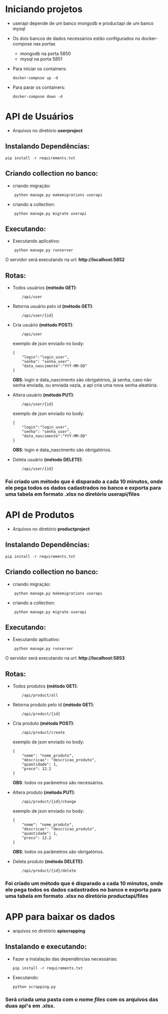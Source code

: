 # Iniciando projetos

- userapi depende de um banco mongodb e productapi de um banco mysql

- Os dois bancos de dados necessários estão configurados no docker-compose nas portas
    - mongodb na porta 5850
    - mysql na porta 5851

- Para iniciar os containers:
    ```
    docker-compose up -d
    ```
- Para parar os containers:
    ```
    docker-compose down -d
    ```

# API de Usuários

- Arquivos no diretório **userproject**

## Instalando Dependências:
    pip install -r requirements.txt
    
## Criando collection no banco:

- criando migração:
```
    python manage.py makemigrations userapi
```
- criando a collection:
```
    python manage.py migrate userapi
```

## Executando:

- Executando aplicativo:
```
    python manage.py runserver
```
O servidor será executando na url: **http://localhost:5852**

## Rotas:
 - Todos usuários **(método GET)**:
    ```
        /api/user
    ```

 - Retorna usuário pelo id **(método GET)**:
    ```
        /api/user/{id}
    ```
    
 - Cria usuário **(método POST)**:
    ```
        /api/user
    ```
    exemplo de json enviado no body:
    ```
    {
        "login":"login_user",
        "senha": "senha_user",
        "data_nascimento":"YYY-MM-DD"
    }
    ```
    **OBS**: login e data_nascimento são obrigatórios, já senha, caso não senha enviada, ou enviada vazia, a api cria uma nova senha aleatória.

 - Altera usuário **(método PUT)**:
    ```
        /api/user/{id}
    ```
    exemplo de json enviado no body:
    ```
    {
        "login":"login_user",
        "senha": "senha_user",
        "data_nascimento":"YYY-MM-DD"
    }
    ```
    **OBS**: login e data_nascimento são obrigatórios.

- Deleta usuário **(método DELETE)**:
    ```
        /api/user/{id}
    ```

### Foi criado um método que é disparado a cada 10 minutos, onde ele pega todos os dados cadastrados no banco e exporta para uma tabela em formato .xlsx no diretório **userapi/files**


# API de Produtos

- Arquivos no diretório **productproject**

## Instalando Dependências:
    pip install -r requirements.txt
    
## Criando collection no banco:

- criando migração:
```
    python manage.py makemigrations userapi
```
- criando a collection:
```
    python manage.py migrate userapi
```

## Executando:

- Executando aplicativo:
```
    python manage.py runserver
```
O servidor será executando na url: **http://localhost:5853**



## Rotas:
 - Todos produtos **(método GET)**:
    ```
        /api/product/all
    ```

 - Retorna produto pelo id **(método GET)**:
    ```
        /api/product/{id}
    ```
    
 - Cria produto **(método POST)**:
    ```
        /api/product/create
    ```
    exemplo de json enviado no body:
    ```
    {
        "nome": "nome_produto",
        "descricao": "descricao_produto",
        "quantidade": 1,
        "preco": 12.2
    }
    ```
    **OBS**: todos os parâmetros são necessários.

 - Altera produto **(método PUT)**:
    ```
        /api/product/{id}/change
    ```
    exemplo de json enviado no body:
    ```
    {
        "nome": "nome_produto",
        "descricao": "descricao_produto",
        "quantidade": 1,
        "preco": 12.2
    }
    ```
    **OBS**: todos os parâmetros são obrigatórios.

- Deleta produto **(método DELETE)**:
    ```
        /api/product/{id}/delete
    ```

### Foi criado um método que é disparado a cada 10 minutos, onde ele pega todos os dados cadastrados no banco e exporta para uma tabela em formato .xlsx no diretório **productapi/files**


# APP para baixar os dados

- arquivos no diretório **apiscrapping**

## Instalando e executando:
- Fazer a instalação das dependências necessárias:
    ```
    pip install -r requirements.txt
    ```

- Executando:
    ```    
    python scrapping.py
    ```

### Será criada uma pasta com o nome *files* com os arquivos das duas api's em .xlsx.